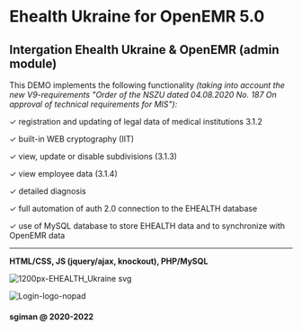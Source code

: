 # Ehealth Ukraine for OpenEMR 5.0

## Intergation Ehealth Ukraine & OpenEMR (admin module)


This DEMO implements the following functionality 
_(taking into account the new V9-requirements "Order of the NSZU dated 04.08.2020 No. 187 On approval of technical requirements for MIS"):_

✓ registration and updating of legal data of medical institutions 3.1.2

✓ built-in WEB cryptography (IIT)

✓ view, update or disable subdivisions (3.1.3)

✓ view employee data (3.1.4)

✓ detailed diagnosis

✓ full automation of auth 2.0 connection to the EHEALTH database

✓ use of MySQL database to store EHEALTH data and to synchronize with OpenEMR data

---------------------------------------------------------------------------------------------

**HTML/CSS, JS (jquery/ajax, knockout), PHP/MySQL**

![1200px-EHEALTH_Ukraine svg](https://github.com/sgiman/Ehealth_Ukraine_OpenEMR5/assets/7030369/911ff77e-608f-430a-8568-578caf8d565c)


![Login-logo-nopad](https://github.com/sgiman/Ehealth_Ukraine_OpenEMR5/assets/7030369/f4372912-03df-47e9-a38b-eaac4da06568)



#### sgiman @ 2020-2022

